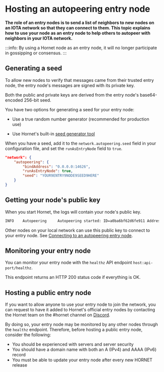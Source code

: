 # Hosting an autopeering entry node

**The role of an entry nodes is to send a list of neighbors to new nodes on an IOTA network so that they can connect to them. This topic explains how to use your node as an entry node to help others to autopeer with neighbors in your IOTA network.**

:::info:
By using a Hornet node as an entry node, it will no longer participate in gossipping or consensus.
:::

## Generating a seed

To allow new nodes to verify that messages came from their trusted entry node, the entry node's messages are signed with its private key.

Both the public and private keys are derived from the entry node's base64-encoded 256-bit seed.

You have two options for generating a seed for your entry node:

- Use a true random number generator (recommended for production use)

- Use Hornet's built-in [seed generator tool](https://github.com/gohornet/hornet/wiki/Tools)

When you have a seed, add it to the `network.autopeering.seed` field in your configuration file, and set the `runAsEntryNode` field to `true`.

```json
"network": {
    "autopeering": {
        "bindAddress": "0.0.0.0:14626",
        "runAsEntryNode": true,
        "seed": "YOUR9ENTRY9NODE9SEED9HERE"
    }
}
```

## Getting your node's public key

When you start Hornet, the logs will contain your node's public key.

```bash
INFO    Autopeering     Autopeering started: ID=a0ba6bf62d6fe911 Address=0.0.0.0:14626/udp PublicKey=yt0URaOzv819RIIgSE/NzJBVh8Lgn+tNTekvfB0O/UE=
```

Other nodes on your local network can use this public key to connect to your entry node. See [Connecting to an autopeering entry node](../guides/connecting-to-entry.md).

## Monitoring your entry node

You can monitor your entry node with the `healthz` API endpoint `host:api-port/healthz`.

This endpoint returns an HTTP 200 status code if everything is OK.

## Hosting a public entry node

If you want to allow anyone to use your entry node to join the network, you can request to have it added to Hornet's official entry nodes by contacting the Hornet team on the #hornet channel on [Discord](https://discord.iota.org/).

By doing so, your entry node may be monitored by any other nodes through the `healthz` endpoint. Therefore, before hosting a public entry node, consider the following:

- You should be experienced with servers and server security
- You should have a domain name with both an A (IPv4) and AAAA (IPv6) record
- You must be able to update your entry node after every new HORNET release